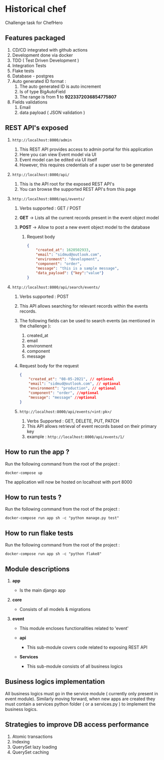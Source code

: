 # Historical chef
Challenge task for ChefHero

## Features packaged
1. CD/CD integrated with github actions
2. Development done via docker
3. TDD ( Test Driven Development )
4. Integration Tests
5. Flake tests
6. Database - postgres
8. Auto generated ID format :
   1. The auto generated ID is auto increment
   2. Is of type BigAutoField
   3. The range is from **1** to **9223372036854775807**
9. Fields validations
   1. Email
   2. data payload ( JSON validation )



## REST API's exposed

1. ```http://localhost:8000/admin```

   1. This REST API provides access to admin portal for this application
   2. Here you can view Event model via UI
   3. Event model can be edited via UI itself
   4. However, this requires credentials of a super user to be generated
   
   
2. ```http://localhost:8000/api/```

   1. This is the API root for the exposed REST API's
   2. You can browse the supported REST API's from this page
      

3. ```http://localhost:8000/api/events/```

   1. Verbs supported : GET / POST

   2. **GET** -> Lists all the current records present in the event object model

   3. **POST** -> Allow to post a new event object model to the database

      1. Request body

         ```json
         {
             "created_at": 1620502933,
             "email": "sidmud@outlook.com",
             "environment": "development",
             "component": "order",
             "message": "this is a sample message",
             "data_payload": {"key":"value"}
         }
         ```

         

4. ```http://localhost:8000/api/search/events/```

   1. Verbs supported : POST

   2. This API allows searching for relevant records within the events records.

   3. The following fields can be used to search events (as mentioned in the challenge ): 

      1. created_at
      2. email
      3. environment
      4. component
      5. message

   4. Request body for the request

      ```json
      {
          "created_at": "08-05-2021", // optional
          "email": "sidmud@outlook.com", // optional
          "environment": "production", // optional
          "component": "order", //optional
          "message": "message" //optional
      }
      ```

      

   5. ```http://localhost:8000/api/events/<int:pk>/```
      1. Verbs Supported : GET, DELETE, PUT, PATCH
      2. This API allows retrieval  of event records based on their primary key
      3. example : ```http://localhost:8000/api/events/1/```

## How to run the app ?

Run the following command from the root of the project : 

```docker-compose up```

The application will now be hosted on localhost with port 8000

## How to run tests ?

Run the following command from the root of the project :

```docker-compose run app sh -c "python manage.py test"```

## How to run flake tests

Run the following command from the root of the project :

```docker-compose run app sh -c "python flake8"```



## Module descriptions

1. **app**

   - Is the main django app

2. **core**

   - Consists of all models & migrations

3. **event**

   - This module encloses functionalities related to 'event'

   - **api**
     - This sub-module covers code related to exposing REST API

   - **Services**
     - This sub-module consists of all business logics
       

## Business logics implementation

All business logics must go in the service module ( currently only present in event module). Similarly moving forward, when new apps are created they must contain a services python folder ( or a services.py ) to implement the business logics.



## Strategies to improve DB access performance

1. Atomic transactions
2. Indexing
3. QuerySet lazy loading
4. QuerySet caching